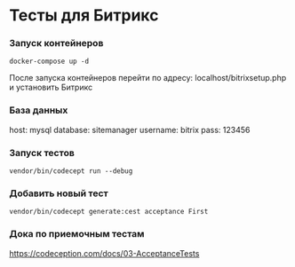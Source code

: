 # Тесты для Битрикс

### Запуск контейнеров
```shell script
docker-compose up -d 
```

После запуска контейнеров перейти по адресу: localhost/bitrixsetup.php и установить Битрикс

### База данных 
host: mysql
database: sitemanager
username: bitrix
pass: 123456

### Запуск тестов
```shell script
vendor/bin/codecept run --debug
```

### Добавить новый тест
```shell script
vendor/bin/codecept generate:cest acceptance First
```

### Дока по приемочным тестам
https://codeception.com/docs/03-AcceptanceTests